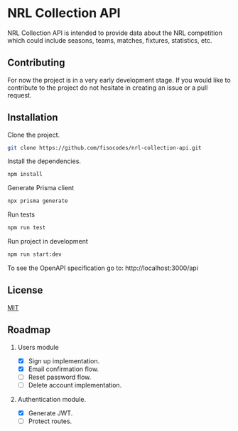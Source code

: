 # NRL Collection API

NRL Collection API is intended to provide data about the NRL competition which
could include seasons, teams, matches, fixtures, statistics, etc.

## Contributing

For now the project is in a very early development stage. If you would like to
contribute to the project do not hesitate in creating an issue or a pull
request.

## Installation

Clone the project.

```bash
git clone https://github.com/fisocodes/nrl-collection-api.git
```

Install the dependencies.

```bash
npm install
```

Generate Prisma client

```bash
npx prisma generate
```

Run tests

```bash
npm run test
```

Run project in development

```bash
npm run start:dev
```

To see the OpenAPI specification go to: http://localhost:3000/api

## License

[MIT](https://choosealicense.com/licenses/mit/)

## Roadmap

1. Users module

    - [x] Sign up implementation.
    - [x] Email confirmation flow.
    - [ ] Reset password flow.
    - [ ] Delete account implementation.

2. Authentication module.
    - [x] Generate JWT.
    - [ ] Protect routes.
